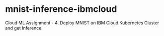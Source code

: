# mnist-inference-ibmcloud
Cloud ML Assignment - 4. Deploy MNIST on IBM Cloud Kubernetes Cluster and get Inference
